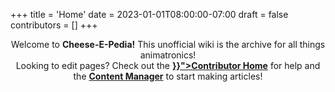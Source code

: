 +++
title = 'Home'
date = 2023-01-01T08:00:00-07:00
draft = false
contributors = []
+++
<center>
    Welcome to <strong>Cheese-E-Pedia!</strong> This unofficial wiki is the archive for all things animatronics!
<br>
Looking to edit pages? Check out the <b><a href="{{< ref "/meta/ContributorHome" >}}">Contributor Home</a></b> for help and the <b><a href="/admin/#/collections/wiki">Content Manager</a></b> to start making articles!
<br>
</center>
